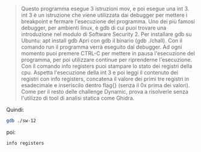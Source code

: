 > Questo programma esegue 3 istruzioni mov, e poi esegue una int 3. int 3 è un istruzione che viene utilizzata dai debugger per mettere i breakpoint e fermare l'esecuzione del programma. Uno dei più famosi debugger, per ambienti linux, è gdb di cui puoi trovare una introduzione nel modulo di Software Security 2. Per installare gdb su Ubuntu: apt install gdb Apri con gdb il binario (gdb ./chall). Con il comando run il programma verrà eseguito dal debugger. Ad ogni momento puoi premere CTRL-C per mettere in pausa l'esecuzione del programma, per poi utilizzare continue per riprenderne l'esecuzione. Con il comando info registers puoi stampare lo stato dei registri della cpu. Aspetta l'esecuzione della int 3 e poi leggi il contenuto dei registri con info registers, concatena il valore dei primi tre registri in esadecimale e inseriscilo dentro flag{} (senza il 0x prima dei valori). Come per il resto delle challenge Dynamic, prova a risolverle senza l'utilizzo di tool di analisi statica come Ghidra.

Quindi:
```bash
gdb ./sw-12
```
poi:
```bash
info registers
```